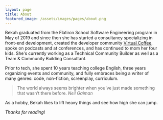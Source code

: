 ```yaml
---
layout: page
title: About
featured_image: /assets/images/pages/about.png
---
```


Bekah graduated from the Flatiron School Software Engineering program in May of 2019 and since then she has started a consultancy specializing in front-end development, created the developer community <a href="https://virtualcoffee.io/">Virtual Coffee</a>, spoke on podcasts and at conferences, and has continued to mom her four kids. She's currently working as a Technical Community Builder as well as a Team & Community Building Consultant.

Prior to tech, she spent 10 years teaching college English, three years organizing events and community, and fully embraces being a writer of many genres: code, non-fiction, screenplay, curriculum.

> The world always seems brighter when you’ve just made something that wasn’t there before. <cite>Neil Gaiman</cite>

As a hobby, Bekah likes to lift heavy things and see how high she can jump.

_Thanks for reading!_
